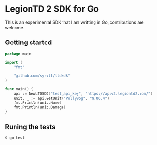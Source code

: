 # LegionTD 2 SDK for Go

This is an experimental SDK that I am writting in Go, contributions are welcome.

## Getting started

```go
package main

import (
    "fmt"
    
    "github.com/syrull/ltdsdk"
)

func main() {
    api := NewLTDSDK("test_api_key", "https://apiv2.legiontd2.com/")
    unit, _ := api.GetUnit("Pollywog", "9.06.4")
    fmt.Println(unit.Name)
    fmt.Println(unit.Damage)
}

```

## Runing the tests

```console
$ go test
```